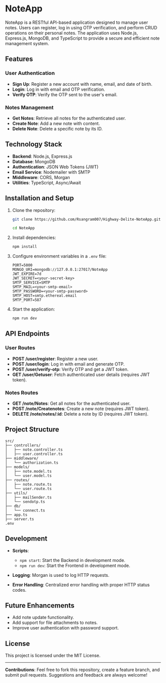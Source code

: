 # NoteApp

NoteApp is a RESTful API-based application designed to manage user notes. Users can register, log in using OTP verification, and perform CRUD operations on their personal notes. The application uses Node.js, Express.js, MongoDB, and TypeScript to provide a secure and efficient note management system.

## Features

### User Authentication

- **Sign Up**: Register a new account with name, email, and date of birth.
- **Login**: Log in with email and OTP verification.
- **Verify OTP**: Verify the OTP sent to the user's email.

### Notes Management

- **Get Notes**: Retrieve all notes for the authenticated user.
- **Create Note**: Add a new note with content.
- **Delete Note**: Delete a specific note by its ID.

## Technology Stack

- **Backend**: Node.js, Express.js
- **Database**: MongoDB
- **Authentication**: JSON Web Tokens (JWT)
- **Email Service**: Nodemailer with SMTP
- **Middleware**: CORS, Morgan
- **Utilities**: TypeScript, Async/Await

## Installation and Setup

1. Clone the repository:

   ```bash
   git clone https://github.com/Rsangram007/Highway-Delite-NoteApp.git
   
   cd NoteApp
   ```

2. Install dependencies:

   ```bash
   npm install
   ```

3. Configure environment variables in a `.env` file:

   ```env
   PORT=5000
   MONGO_URI=mongodb://127.0.0.1:27017/NoteApp
   JWT_EXPIRE=7d
   JWT_SECRET=<your-secret-key>
   SMTP_SERVICE=SMTP
   SMTP_MAIL=<your-smtp-email>
   SMTP_PASSWORD=<your-smtp-password>
   SMTP_HOST=smtp.ethereal.email
   SMTP_PORT=587
   ```

4. Start the application:

   ```bash
   npm run dev
   ```

## API Endpoints

### User Routes

- **POST /user/register**: Register a new user.
- **POST /user/login**: Log in with email and generate OTP.
- **POST /user/verify-otp**: Verify OTP and get a JWT token.
- **GET /user/Getuser**: Fetch authenticated user details (requires JWT token).

### Notes Routes

- **GET /note/Notes**: Get all notes for the authenticated user.
- **POST /note/Createnotes**: Create a new note (requires JWT token).
- **DELETE /note/notes/:id**: Delete a note by ID (requires JWT token).

## Project Structure

```plaintext
src/
├── controllers/
│   ├── note.controller.ts
│   ├── user.controller.ts
├── middleware/
│   └── authorization.ts
├── models/
│   ├── note.model.ts
│   └── user.model.ts
├── routes/
│   ├── note.route.ts
│   └── user.route.ts
├── utils/
│   ├── mailSender.ts
│   └── sendotp.ts
├── db/
│   └── connect.ts
├── app.ts
├── server.ts
.env
```

## Development

- **Scripts**:
  - `npm start`: Start the Backend in development mode.
  - `npm run dev`: Start the Frontend in development mode.

- **Logging**: Morgan is used to log HTTP requests.
- **Error Handling**: Centralized error handling with proper HTTP status codes.

## Future Enhancements

- Add note update functionality.
- Add support for file attachments to notes.
- Improve user authentication with password support.

## License

This project is licensed under the MIT License.

---

**Contributions**: Feel free to fork this repository, create a feature branch, and submit pull requests. Suggestions and feedback are always welcome!
